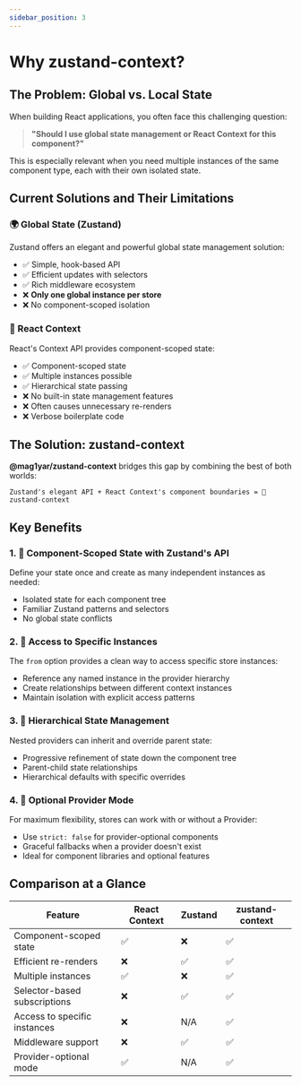 ```yaml
---
sidebar_position: 3
---
```


# Why zustand-context?

## The Problem: Global vs. Local State

When building React applications, you often face this challenging question:

> **"Should I use global state management or React Context for this component?"**

This is especially relevant when you need multiple instances of the same component type, each with their own isolated state.

## Current Solutions and Their Limitations

### 🌍 Global State (Zustand)

Zustand offers an elegant and powerful global state management solution:

- ✅ Simple, hook-based API
- ✅ Efficient updates with selectors
- ✅ Rich middleware ecosystem
- ❌ **Only one global instance per store**
- ❌ No component-scoped isolation

### 🔄 React Context

React's Context API provides component-scoped state:

- ✅ Component-scoped state
- ✅ Multiple instances possible
- ✅ Hierarchical state passing
- ❌ No built-in state management features
- ❌ Often causes unnecessary re-renders
- ❌ Verbose boilerplate code

## The Solution: zustand-context

**@mag1yar/zustand-context** bridges this gap by combining the best of both worlds:

```
Zustand's elegant API + React Context's component boundaries = 💪 zustand-context
```

## Key Benefits

### 1. 🧩 Component-Scoped State with Zustand's API

Define your state once and create as many independent instances as needed:

- Isolated state for each component tree
- Familiar Zustand patterns and selectors
- No global state conflicts

### 2. 🔗 Access to Specific Instances

The `from` option provides a clean way to access specific store instances:

- Reference any named instance in the provider hierarchy
- Create relationships between different context instances
- Maintain isolation with explicit access patterns

### 3. 🌲 Hierarchical State Management

Nested providers can inherit and override parent state:

- Progressive refinement of state down the component tree
- Parent-child state relationships
- Hierarchical defaults with specific overrides

### 4. 🚀 Optional Provider Mode

For maximum flexibility, stores can work with or without a Provider:

- Use `strict: false` for provider-optional components
- Graceful fallbacks when a provider doesn't exist
- Ideal for component libraries and optional features

## Comparison at a Glance

| Feature                      | React Context | Zustand | zustand-context |
| ---------------------------- | ------------- | ------- | --------------- |
| Component-scoped state       | ✅            | ❌      | ✅              |
| Efficient re-renders         | ❌            | ✅      | ✅              |
| Multiple instances           | ✅            | ❌      | ✅              |
| Selector-based subscriptions | ❌            | ✅      | ✅              |
| Access to specific instances | ❌            | N/A     | ✅              |
| Middleware support           | ❌            | ✅      | ✅              |
| Provider-optional mode       | ✅            | N/A     | ✅              |
